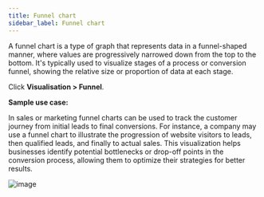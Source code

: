 ```yaml
---
title: Funnel chart 
sidebar_label: Funnel chart
---
```




A funnel chart is a type of graph that represents data in a funnel-shaped manner, where values are progressively narrowed down from the top to the bottom. It's typically used to visualize stages of a process or conversion funnel, showing the relative size or proportion of data at each stage.

Click **Visualisation > Funnel**.

**Sample use case:**

In sales or marketing funnel charts can be used to track the customer journey from initial leads to final conversions. For instance, a company may use a funnel chart to illustrate the progression of website visitors to leads, then qualified leads, and finally to actual sales. This visualization helps businesses identify potential bottlenecks or drop-off points in the conversion process, allowing them to optimize their strategies for better results.


 ![image](https://imgur.com/mwU7JMS.png)


